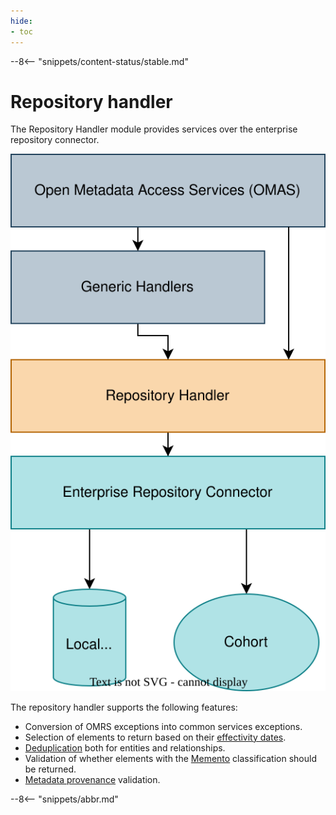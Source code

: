 ```yaml
---
hide:
- toc
---
```


<!-- SPDX-License-Identifier: CC-BY-4.0 -->
<!-- Copyright Contributors to the ODPi Egeria project 2020. -->

--8<-- "snippets/content-status/stable.md"

# Repository handler 

The Repository Handler module provides services over the enterprise repository connector.

![Repository Handler call stack](repository-handler-call-stack.svg)

The repository handler supports the following features:

* Conversion of OMRS exceptions into common services exceptions.
* Selection of elements to return based on their [effectivity dates](/features/effectivity-dates/overview).
* [Deduplication](/features/duplicate-management/overview) both for entities and relationships.
* Validation of whether elements with the [Memento](/concepts/memento) classification should be returned.
* [Metadata provenance](/features/metadata-provenance/overview) validation.

--8<-- "snippets/abbr.md"